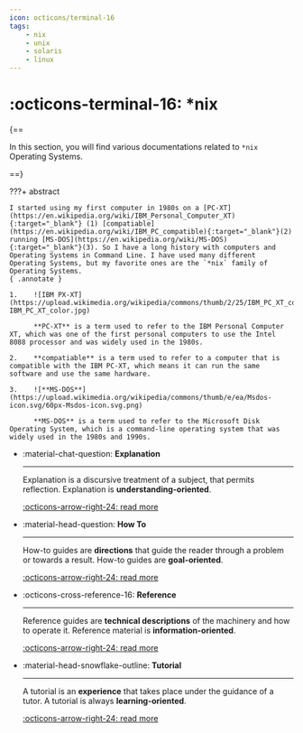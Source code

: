 ```yaml
---
icon: octicons/terminal-16
tags:
    - nix
    - unix
    - solaris
    - linux
---
```


# :octicons-terminal-16: *nix

{==

In this section, you will find various documentations related to `*nix` Operating Systems.

==}

???+ abstract

    I started using my first computer in 1980s on a [PC-XT](https://en.wikipedia.org/wiki/IBM_Personal_Computer_XT){:target="_blank"} (1) [compatiable](https://en.wikipedia.org/wiki/IBM_PC_compatible){:target="_blank"}(2) running [MS-DOS](https://en.wikipedia.org/wiki/MS-DOS){:target="_blank"}(3). So I have a long history with computers and Operating Systems in Command Line. I have used many different Operating Systems, but my favorite ones are the `*nix` family of Operating Systems.
    { .annotate }

    1.    ![IBM PX-XT](https://upload.wikimedia.org/wikipedia/commons/thumb/2/25/IBM_PC_XT_color.jpg/250px-IBM_PC_XT_color.jpg)

          **PC-XT** is a term used to refer to the IBM Personal Computer XT, which was one of the first personal computers to use the Intel 8088 processor and was widely used in the 1980s.

    2.    **compatiable** is a term used to refer to a computer that is compatible with the IBM PC-XT, which means it can run the same software and use the same hardware.

    3.    ![**MS-DOS**](https://upload.wikimedia.org/wikipedia/commons/thumb/e/ea/Msdos-icon.svg/60px-Msdos-icon.svg.png) 

          **MS-DOS** is a term used to refer to the Microsoft Disk Operating System, which is a command-line operating system that was widely used in the 1980s and 1990s.

<div class="grid cards" markdown>

-   :material-chat-question: __Explanation__

    ---

    Explanation is a discursive treatment of a subject, that permits reflection. Explanation is **understanding-oriented**.

    [:octicons-arrow-right-24: read more ](./explanation/index.md)

- :material-head-question: __How To__

    ---

    How-to guides are **directions** that guide the reader through a problem or towards a result. How-to guides are **goal-oriented**.

    [:octicons-arrow-right-24: read more ](./how-to/index.md)

- :octicons-cross-reference-16: __Reference__

    ---

    Reference guides are **technical descriptions** of the machinery and how to operate it. Reference material is **information-oriented**.

    [:octicons-arrow-right-24: read more ](./reference/index.md)

- :material-head-snowflake-outline: __Tutorial__

    ---

    A tutorial is an **experience** that takes place under the guidance of a tutor. A tutorial is always **learning-oriented**.

    [:octicons-arrow-right-24: read more ](./tutorial/index.md)

</div>